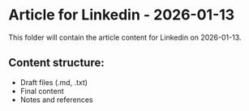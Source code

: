 # Article for Linkedin - 2026-01-13

This folder will contain the article content for Linkedin on 2026-01-13.

## Content structure:
- Draft files (.md, .txt)
- Final content
- Notes and references

